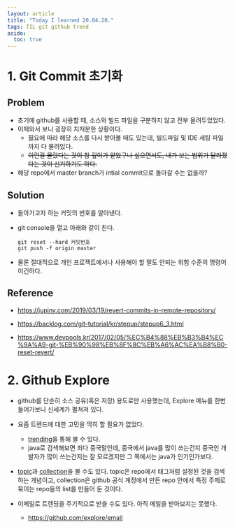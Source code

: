 ```yaml
---
layout: article
title: "Today I learned 20.04.20."
tags: TIL git github trend
aside:
  toc: true
---
```




# 1. Git Commit 초기화

## Problem

- 초기에 github를 사용할 때, 소스와 빌드 파일을 구분하지 않고 전부 올려두었었다.
- 이제와서 보니 굉장히 지저분한 상황이다.
  - 필요에 따라 해당 소스를 다시 받아볼 때도 있는데, 빌드파일 및 IDE 세팅 파일까지 다 물려있다.
  - ~~이런걸 몰랐다는 것이 참 깊이가 얕았구나 싶으면서도, 내가 보는 범위가 달라졌다는 것이 신기하기도 하다.~~
- 해당 repo에서 master branch가 intial commit으로 돌아갈 수는 없을까?



## Solution

- 돌아가고자 하는 커밋의 번호를 알아낸다.

- git console을 열고 아래와 같이 친다.

  ```console
  git reset --hard 커밋번호
  git push -f origin master
  ```

- 물론 절대적으로 개인 프로젝트에서나 사용해야 할 말도 안되는 위험 수준의 명령어 이긴하다.

## Reference

- https://jupiny.com/2019/03/19/revert-commits-in-remote-repository/

- https://backlog.com/git-tutorial/kr/stepup/stepup6_3.html

- https://www.devpools.kr/2017/02/05/%EC%B4%88%EB%B3%B4%EC%9A%A9-git-%EB%90%98%EB%8F%8C%EB%A6%AC%EA%B8%B0-reset-revert/



# 2. Github Explore

- github를 단순히 소스 공유(혹은 저장) 용도로만 사용했는데, Explore 메뉴를 한번 들어가보니 신세계가 펼쳐져 있다.

- 요즘 트렌드에 대한 고민을 딱히 할 필요가 없었다.
  - [trending](https://github.com/trending)을 통해 볼 수 있다. 
  - java로 검색해보면 죄다 중국말인데, 중국에서 java를 많이 쓰는건지 중국인 개발자가 많이 쓰는건지는 잘 모르겠지만 그 쪽에서는 java가 인기인가보다.
- [topic](https://github.com/topics)과 [collection](https://github.com/collections)을 볼 수도 있다. topic은 repo에서 태그처럼 설정된 것을 검색하는 개념이고, collection은 github 공식 계정에서 만든 repo 안에서 특정 주제로 묶이는 repo들의 list를 만들어 둔 것이다. 

- 이메일로 트렌딩을 주기적으로 받을 수도 있다. 아직 메일을 받아보지는 못했다.
  - https://github.com/explore/email